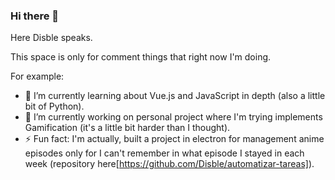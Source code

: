 ### Hi there 👋

Here Disble speaks.

This space is only for comment things that right now I'm doing.

For example:

- 🌱 I’m currently learning about Vue.js and JavaScript in depth (also a little bit of Python).
- 🔭 I’m currently working on personal project where I'm trying implements Gamification (it's a little bit harder than I thought).
- ⚡ Fun fact: I'm actually, built a project in electron for management anime episodes only for I can't remember in what episode I stayed in each week (repository here[https://github.com/Disble/automatizar-tareas]).

<!--
**Disble/Disble** is a ✨ _special_ ✨ repository because its `README.md` (this file) appears on your GitHub profile.

Here are some ideas to get you started:

- 🔭 I’m currently working on ...
- 🌱 I’m currently learning ...
- 👯 I’m looking to collaborate on ...
- 🤔 I’m looking for help with ...
- 💬 Ask me about ...
- 📫 How to reach me: ...
- 😄 Pronouns: ...
- ⚡ Fun fact: ...
-->
